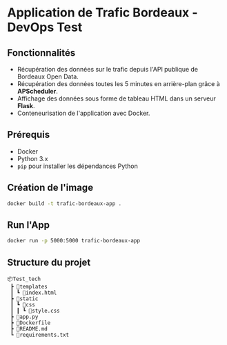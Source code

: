 # Application de Trafic Bordeaux - DevOps Test

## Fonctionnalités

- Récupération des données sur le trafic depuis l'API publique de Bordeaux Open Data.
- Récupération des données toutes les 5 minutes en arrière-plan grâce à **APScheduler**.
- Affichage des données sous forme de tableau HTML dans un serveur **Flask**.
- Conteneurisation de l'application avec Docker.

## Prérequis

- Docker
- Python 3.x
- `pip` pour installer les dépendances Python

## Création de l'image

```bash
docker build -t trafic-bordeaux-app .
```

## Run l'App

```bash
docker run -p 5000:5000 trafic-bordeaux-app
```

## Structure du projet
```
📦Test_tech
 ┣ 📂templates
 ┃ ┗ 📜index.html
 ┣ 📂static
 ┃ ┗ 📂css
 ┃ ┃ ┗ 📜style.css
 ┣ 📜app.py
 ┣ 📜Dockerfile
 ┣ 📜README.md
 ┗ 📜requirements.txt
```
